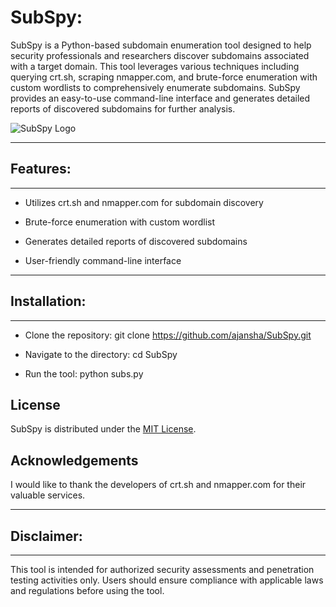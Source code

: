 # SubSpy:
SubSpy is a Python-based subdomain enumeration tool designed to help security professionals and researchers discover subdomains associated with a target domain. This tool leverages various techniques including querying crt.sh, scraping nmapper.com, and  brute-force enumeration with custom wordlists to comprehensively enumerate subdomains. SubSpy provides an easy-to-use command-line interface and generates detailed reports of discovered subdomains for further analysis.


![SubSpy Logo](https://github.com/ajansha/SubSpy/assets/68161367/53bae29b-6b14-44a9-93d0-45a5c1797b1a)



___________________________________________________________________________________________________________________________________________________
## Features:
___________________________________________________________________________________________________________________________________________________

* Utilizes crt.sh and nmapper.com for subdomain discovery

* Brute-force enumeration with custom wordlist

* Generates detailed reports of discovered subdomains

* User-friendly command-line interface




___________________________________________________________________________________________________________________________________________________
## Installation:
___________________________________________________________________________________________________________________________________________________

* Clone the repository: git clone https://github.com/ajansha/SubSpy.git

* Navigate to the directory: cd SubSpy

* Run the tool: python subs.py


## License

SubSpy is distributed under the [MIT License]((https://github.com/ajansha/SubSpy/blob/main/LICENSE)).

## Acknowledgements

I would like to thank the developers of crt.sh and nmapper.com for their valuable services.

___________________________________________________________________________________________________________________________________________________
## Disclaimer:
___________________________________________________________________________________________________________________________________________________
This tool is intended for authorized security assessments and penetration testing activities only. Users should ensure compliance with applicable laws and regulations before using the tool.
